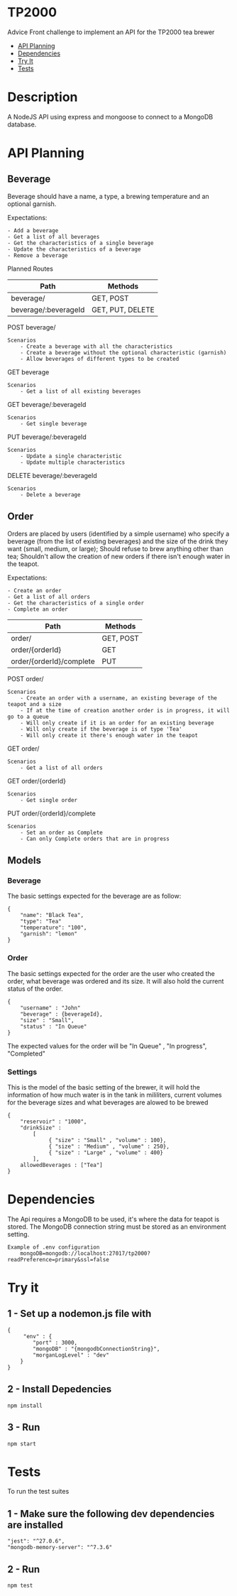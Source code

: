 # TP2000
Advice Front challenge to implement an API for the TP2000 tea brewer

 
- [API Planning](#api-planning)
- [Dependencies](#dependencies)
- [Try It](#try-it)
- [Tests](#tests)

# Description

A NodeJS API using express and mongoose to connect to a MongoDB database.



# API Planning 

 ## Beverage 

 Beverage should have a name, a type, a brewing temperature and an optional garnish.

Expectations: 

	- Add a beverage
	- Get a list of all beverages
	- Get the characteristics of a single beverage
	- Update the characteristics of a beverage
	- Remove a beverage

Planned Routes

| Path                  | Methods          |
| --------------------- | ---------------- |
| beverage/             | GET, POST        |
| beverage/:beverageId | GET, PUT, DELETE |

POST beverage/ 

	Scenarios
		- Create a beverage with all the characteristics
		- Create a beverage without the optional characteristic (garnish)
		- Allow beverages of different types to be created

GET beverage

	Scenarios
		- Get a list of all existing beverages

GET beverage/:beverageId

	Scenarios
		- Get single beverage 

PUT beverage/:beverageId

	Scenarios
		- Update a single characteristic
		- Update multiple characteristics

DELETE beverage/:beverageId

	Scenarios
		- Delete a beverage

 ## Order 

Orders are placed by users (identified by a simple username) who specify a beverage (from
the list of existing beverages) and the size of the drink they want (small, medium, or large);
Should refuse to brew anything other than tea;
Shouldn't allow the creation of new orders if there isn't enough water in the teapot.

Expectations: 

	- Create an order
	- Get a list of all orders
	- Get the characteristics of a single order
	- Complete an order


| Path                     | Methods   |
| ------------------------ | --------- |
| order/                   | GET, POST |
| order/{orderId}          | GET       |
| order/{orderId}/complete | PUT       |

POST order/

	Scenarios
		- Create an order with a username, an existing beverage of the teapot and a size
		- If at the time of creation another order is in progress, it will go to a queue
		- Will only create if it is an order for an existing beverage 
		- Will only create if the beverage is of type 'Tea'
		- Will only create it there's enough water in the teapot

GET order/

	Scenarios
		- Get a list of all orders
GET order/{orderId}

	Scenarios
		- Get single order
  
PUT order/{orderId}/complete

	Scenarios
		- Set an order as Complete
		- Can only Complete orders that are in progress

    
## Models 

### Beverage 

The basic settings expected for the beverage are as follow:

```
{	
	"name": "Black Tea",
	"type": "Tea"
	"temperature": "100",
	"garnish": "lemon"	
}
```

### Order 

The basic settings expected for the order are the user who created the order, what beverage was ordered and its size. 
It will also hold the current status of the order. 

```
{
	"username" : "John"
	"beverage" : {beverageId},
	"size" : "Small",	
	"status" : "In Queue"	
}
```

The expected values for the order will be "In Queue" , "In progress", "Completed"

### Settings

This is the model of the basic setting of the brewer, it will hold the information of how much water is in the tank in mililiters, current volumes for the beverage sizes and what beverages are alowed to be brewed

```
{
	"reservoir" : "1000",
	"drinkSize" : 
        [
			 { "size" : "Small" , "volume" : 100},
             { "size" : "Medium" , "volume" : 250},
             { "size" : "Large" , "volume" : 400}
		],
	allowedBeverages : ["Tea"]
}
```

# Dependencies

The Api requires a MongoDB to be used, it's where the data for teapot is stored. The MongoDB connection string must be stored as an environment setting.

	Example of .env configuration
		mongoDB=mongodb://localhost:27017/tp2000?readPreference=primary&ssl=false

# Try it

## 1 - Set up a nodemon.js file with

```
{
	 "env" : {
        "port" : 3000,
        "mongoDB" : "{mongodbConnectionString}",
        "morganLogLevel" : "dev"
    }
}
```
## 2 - Install Depedencies

	npm install

## 3 - Run

	npm start

# Tests

To run the test suites 

## 1 - Make sure the following dev dependencies are installed

	"jest": "^27.0.6",
    "mongodb-memory-server": "^7.3.6"

## 2 - Run

	npm test

